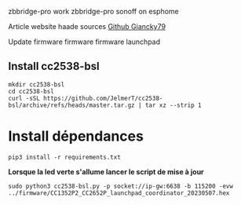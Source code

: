 zbbridge-pro
work zbbridge-pro sonoff on esphome

Article website haade
sources
[Github Giancky79](https://github.com/Giancky79/ZB-Bridge-P)

Update firmware
firmware
firmware launchpad

## Install cc2538-bsl
```
mkdir cc2538-bsl
cd cc2538-bsl
curl -sSL https://github.com/JelmerT/cc2538-bsl/archive/refs/heads/master.tar.gz | tar xz --strip 1
```

# Install dépendances
```
pip3 install -r requirements.txt
```

**Lorsque la led verte s'allume lancer le script de mise à jour**

```
sudo python3 cc2538-bsl.py -p socket://ip-gw:6638 -b 115200 -evw ../firmware/CC1352P2_CC2652P_launchpad_coordinator_20230507.hex
```
